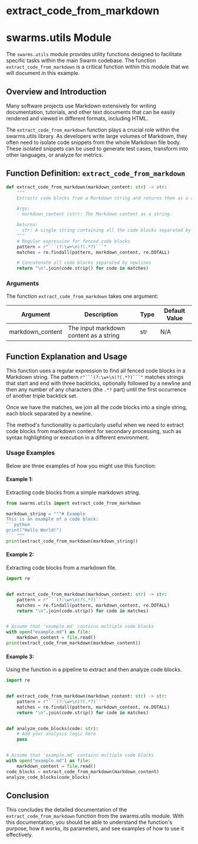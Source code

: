 # extract_code_from_markdown

# swarms.utils Module

The `swarms.utils` module provides utility functions designed to facilitate specific tasks within the main Swarm codebase. The function `extract_code_from_markdown` is a critical function within this module that we will document in this example.

## Overview and Introduction

Many software projects use Markdown extensively for writing documentation, tutorials, and other text documents that can be easily rendered and viewed in different formats, including HTML.

The `extract_code_from_markdown` function plays a crucial role within the swarms.utils library. As developers write large volumes of Markdown, they often need to isolate code snippets from the whole Markdown file body. These isolated snippets can be used to generate test cases, transform into other languages, or analyze for metrics.

## Function Definition: `extract_code_from_markdown`

```python
def extract_code_from_markdown(markdown_content: str) -> str:
    """
    Extracts code blocks from a Markdown string and returns them as a single string.

    Args:
    - markdown_content (str): The Markdown content as a string.

    Returns:
    - str: A single string containing all the code blocks separated by newlines.
    """
    # Regular expression for fenced code blocks
    pattern = r"```(?:\w+\n)?(.*?)```"
    matches = re.findall(pattern, markdown_content, re.DOTALL)

    # Concatenate all code blocks separated by newlines
    return "\n".join(code.strip() for code in matches)
```

### Arguments

The function `extract_code_from_markdown` takes one argument:

| Argument              | Description                            | Type        | Default Value     | 
|-----------------------|----------------------------------------|-------------|-------------------| 
| markdown_content      | The input markdown content as a string | str         | N/A               | 


## Function Explanation and Usage

This function uses a regular expression to find all fenced code blocks in a Markdown string. The pattern `r"```(?:\w+\n)?(.*?)```"` matches strings that start and end with three backticks, optionally followed by a newline and then any number of any characters (the `.*?` part) until the first occurrence of another triple backtick set.

Once we have the matches, we join all the code blocks into a single string, each block separated by a newline.

The method's functionality is particularly useful when we need to extract code blocks from markdown content for secondary processing, such as syntax highlighting or execution in a different environment.

### Usage Examples

Below are three examples of how you might use this function:

#### Example 1: 

Extracting code blocks from a simple markdown string.

```python
from swarms.utils import extract_code_from_markdown

markdown_string = """# Example
This is an example of a code block:
```python
print("Hello World!")
``` """
print(extract_code_from_markdown(markdown_string))
```

#### Example 2:

Extracting code blocks from a markdown file. 

```python
import re


def extract_code_from_markdown(markdown_content: str) -> str:
    pattern = r"```(?:\w+\n)?(.*?)```"
    matches = re.findall(pattern, markdown_content, re.DOTALL)
    return "\n".join(code.strip() for code in matches)


# Assume that 'example.md' contains multiple code blocks
with open("example.md") as file:
    markdown_content = file.read()
print(extract_code_from_markdown(markdown_content))
```

#### Example 3: 

Using the function in a pipeline to extract and then analyze code blocks.

```python
import re


def extract_code_from_markdown(markdown_content: str) -> str:
    pattern = r"```(?:\w+\n)?(.*?)```"
    matches = re.findall(pattern, markdown_content, re.DOTALL)
    return "\n".join(code.strip() for code in matches)


def analyze_code_blocks(code: str):
    # Add your analysis logic here
    pass


# Assume that 'example.md' contains multiple code blocks
with open("example.md") as file:
    markdown_content = file.read()
code_blocks = extract_code_from_markdown(markdown_content)
analyze_code_blocks(code_blocks)
```

## Conclusion

This concludes the detailed documentation of the `extract_code_from_markdown` function from the swarms.utils module. With this documentation, you should be able to understand the function's purpose, how it works, its parameters, and see examples of how to use it effectively.
